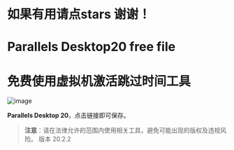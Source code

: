 # 如果有用请点stars 谢谢！
# Parallels Desktop20 free file 
# 免费使用虚拟机激活跳过时间工具
![image](https://github.com/user-attachments/assets/cf8f8158-1083-4665-bbf9-8d33aba75397)

 **Parallels Desktop 20**，点击链接即可保存。

> **注意**：请在法律允许的范围内使用相关工具，避免可能出现的版权及违规风险。
> 版本 20.2.2 
